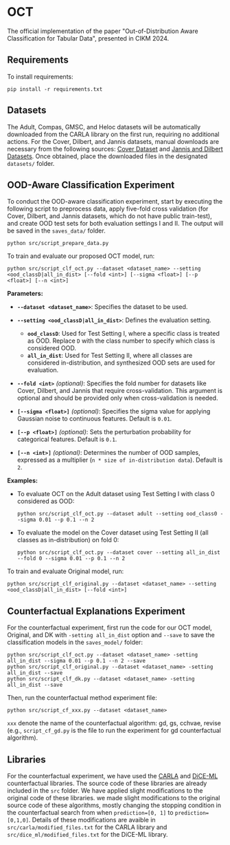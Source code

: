 # OCT

The official implementation of the paper "Out-of-Distribution Aware Classification for Tabular Data", presented in CIKM 2024.


## Requirements

To install requirements:

```setup
pip install -r requirements.txt
```

## Datasets
The Adult, Compas, GMSC, and Heloc datasets will be automatically downloaded from the CARLA library on the first run, requiring no additional actions. For the Cover, Dilbert, and Jannis datasets, manual downloads are necessary from the following sources: [Cover Dataset](https://archive.ics.uci.edu/ml/datasets/covertype) and [Jannis and Dilbert Datasets](https://automl.chalearn.org/data). Once obtained, place the downloaded files in the designated `datasets/` folder.

## OOD-Aware Classification Experiment

To conduct the OOD-aware classification experiment, start by executing the following script to preprocess data, apply five-fold cross validation (for Cover, Dilbert, and Jannis datasets, which do not have public train-test), and create OOD test sets for both evaluation settings I and II. The output will be saved in the `saves_data/` folder.

```
python src/script_prepare_data.py
```

To train and evaluate our proposed OCT model, run:

```
python src/script_clf_oct.py --dataset <dataset_name> --setting <ood_classD|all_in_dist> [--fold <int>] [--sigma <float>] [--p <float>] [--n <int>]
```

**Parameters:**

- **`--dataset <dataset_name>`**: Specifies the dataset to be used.

- **`--setting <ood_classD|all_in_dist>`**: Defines the evaluation setting.
  - **`ood_classD`**: Used for Test Setting I, where a specific class is treated as OOD. Replace `D` with the class number to specify which class is considered OOD.
  - **`all_in_dist`**: Used for Test Setting II, where all classes are considered in-distribution, and synthesized OOD sets are used for evaluation.

- **`--fold <int>`** *(optional)*: Specifies the fold number for datasets like Cover, Dilbert, and Jannis that require cross-validation. This argument is optional and should be provided only when cross-validation is needed.

- **`[--sigma <float>]`** *(optional)*: Specifies the sigma value for applying Gaussian noise to continuous features. Default is `0.01`.

- **`[--p <float>]`** *(optional)*: Sets the perturbation probability for categorical features. Default is `0.1`.

- **`[--n <int>]`** *(optional)*: Determines the number of OOD samples, expressed as a multiplier (`n * size of in-distribution data`). Default is `2`.


**Examples:**
- To evaluate OCT on the Adult dataset using Test Setting I with class 0 considered as OOD:
  ```
  python src/script_clf_oct.py --dataset adult --setting ood_class0 --sigma 0.01 --p 0.1 --n 2
  ```
- To evaluate the model on the Cover dataset using Test Setting II (all classes as in-distribution) on fold 0:
  ```
  python src/script_clf_oct.py --dataset cover --setting all_in_dist --fold 0 --sigma 0.01 --p 0.1 --n 2
  ```

To train and evaluate Original model, run:
```
python src/script_clf_original.py --dataset <dataset_name> --setting <ood_classD|all_in_dist> [--fold <int>]
```


## Counterfactual Explanations Experiment

For the counterfactual experiment, first run the code for our OCT model, Original, and DK with `-setting all_in_dist` option and `--save` to save the classification models in the `saves_model/` folder:

```
python src/script_clf_oct.py --dataset <dataset_name> -setting all_in_dist --sigma 0.01 --p 0.1 --n 2 --save
python src/script_clf_original.py --dataset <dataset_name> -setting all_in_dist --save
python src/script_clf_dk.py --dataset <dataset_name> -setting all_in_dist --save
```

Then, run the counterfactual method experiment file:
```
python src/script_cf_xxx.py --dataset <dataset_name>
```
`xxx` denote the name of the counterfactual algorithm: gd, gs, cchvae, revise (e.g., `script_cf_gd.py` is the file to run the experiment for gd counterfactual algorithm).



## Libraries

For the counterfactual experiment, we have used the [CARLA](https://github.com/carla-recourse/CARLA) and [DiCE-ML](https://github.com/interpretml/DiCE) counterfactual libraries. The source code of these libraries are already included in the `src` folder. We have applied slight modifications to the original code of these libraries. we made slight modifications to the original source code of these algorithms, mostly changing the stopping condition in the counterfactual search from when `prediction=[0, 1]` to `prediction=[0,1,0]`. Details of these modifications are avaible in `src/carla/modified_files.txt` for the CARLA library and `src/dice_ml/modified_files.txt` for the DiCE-ML library.
